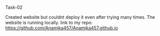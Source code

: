 Task-02

Created website but couldnt deploy it even after trying many times. The website is running locally.
link to my repo: https://github.com/Anamika457/Anamika457.github.io
